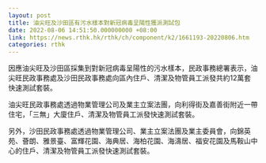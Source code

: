 ```yaml
---
layout: post
title: 油尖旺及沙田區有污水樣本對新冠病毒呈陽性獲派測試包
date: 2022-08-06 14:51:50.000000000 +08:00
link: https://news.rthk.hk/rthk/ch/component/k2/1661193-20220806.htm
categories: rthk
---
```


因應油尖旺及沙田區採集到對新冠病毒呈陽性的污水樣本，民政事務總署表示，油尖旺民政事務處及沙田民政事務處向區內住戶、清潔及物管員工派發共約12萬套快速測試套裝。
 
油尖旺民政事務處透過物業管理公司及業主立案法團，向利得街及嘉善街附近一帶住宅，「三無」大廈住戶、清潔及物管員工派發快速測試套裝。

另外，沙田民政事務處透過物業管理公司、業主立案法團及業主委員會，向錦英苑、薈朗、雅景臺、富輝花園、海典居、海柏花園、海濤居、福安花園及馬鞍山中心的住戶、清潔及物管員工派發快速測試套裝。
